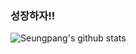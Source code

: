 ### 성장하자!!
![Seungpang's github stats](https://github-readme-stats.vercel.app/api?username=Seungpang&show_icons=true&theme=merko)

